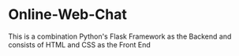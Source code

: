 # Online-Web-Chat
This is a combination Python's Flask Framework as the Backend and consists of HTML and CSS as the Front End 
